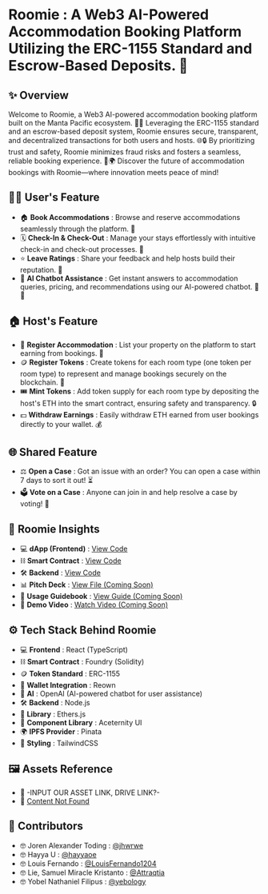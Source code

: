 # Roomie : A Web3 AI-Powered Accommodation Booking Platform Utilizing the ERC-1155 Standard and Escrow-Based Deposits. 🚀

## ✨ Overview
Welcome to Roomie, a Web3 AI-powered accommodation booking platform built on the Manta Pacific ecosystem. 🏡✨ Leveraging the ERC-1155 standard and an escrow-based deposit system, Roomie ensures secure, transparent, and decentralized transactions for both users and hosts. 🌐🔒 By prioritizing trust and safety, Roomie minimizes fraud risks and fosters a seamless, reliable booking experience. 🚀🌍 Discover the future of accommodation bookings with Roomie—where innovation meets peace of mind!

## 🧑‍💻 User's Feature
- 🏠 **Book Accommodations** : Browse and reserve accommodations seamlessly through the platform. 🌟
- 🗓 **Check-In & Check-Out** : Manage your stays effortlessly with intuitive check-in and check-out processes. 📎️
- ⭐ **Leave Ratings** : Share your feedback and help hosts build their reputation. 📝
- 🤖 **AI Chatbot Assistance** : Get instant answers to accommodation queries, pricing, and recommendations using our AI-powered chatbot. 🧠💬

## 🏠 Host's Feature
- 🏡 **Register Accommodation** : List your property on the platform to start earning from bookings. 🏢
- 🪙 **Register Tokens** : Create tokens for each room type (one token per room type) to represent and manage bookings securely on the blockchain. 🌟
- 🎟️ **Mint Tokens** : Add token supply for each room type by depositing the host's ETH into the smart contract, ensuring safety and transparency. 🔒
- 💵 **Withdraw Earnings** : Easily withdraw ETH earned from user bookings directly to your wallet. 💰

## 🌐 Shared Feature
- ⚖️ **Open a Case** : Got an issue with an order? You can open a case within 7 days to sort it out! ⏳
- 🗳️ **Vote on a Case** : Anyone can join in and help resolve a case by voting! 🤝

## 🚀 Roomie Insights
- 💻 **dApp (Frontend)** : [View Code](https://github.com/LouisFernando1204/roomie-dapp.git)
- ⛓️ **Smart Contract** : [View Code](https://github.com/yebology/roomie-smartcontract.git)
- 🛠️ **Backend** : [View Code](https://github.com/LouisFernando1204/roomie-backend.git)
- 📊 **Pitch Deck** : [View File (Coming Soon)](https://docs.google.com/presentation/d/1Uv2Xuxt6KHgJYWP_pyXEXAGMJSzZzG4jvSRbpJcg0ks/edit)
- 📝 **Usage Guidebook** : [View Guide (Coming Soon)]()
- 🎥 **Demo Video** : [Watch Video (Coming Soon)]()

## ⚙️ Tech Stack Behind Roomie
- 💻 **Frontend** : React (TypeScript)  
- ⛓️ **Smart Contract** : Foundry (Solidity)  
- 🪙 **Token Standard** : ERC-1155
- 💼 **Wallet Integration** : Reown
- 🤖 **AI** : OpenAI (AI-powered chatbot for user assistance)
- 🛠️ **Backend** : Node.js
- 🔗 **Library** : Ethers.js  
- 🧹 **Component Library** : Aceternity UI  
- 🌍 **IPFS Provider** : Pinata  
- 🎨 **Styling** : TailwindCSS  

## 🖼️ Assets Reference
- 📢 -INPUT OUR ASSET LINK, DRIVE LINK?-
- 📢 [Content Not Found]("https://www.flaticon.com/free-sticker/not-found_13725483?term=not+found&page=1&position=1&origin=search&related_id=13725483")

## 🤝 Contributors
- 🤓 Joren Alexander Toding : [@jhwrwe](https://github.com/jhwrwe)
- 🤓 Hayya U : [@hayyaoe](https://github.com/hayyaoe)
- 🤓 Louis Fernando : [@LouisFernando1204](https://github.com/LouisFernando1204)
- 🤓 Lie, Samuel Miracle Kristanto : [@Attraqtia](https://github.com/Attraqtia)
- 🤓 Yobel Nathaniel Filipus : [@yebology](https://github.com/yebology)
  
